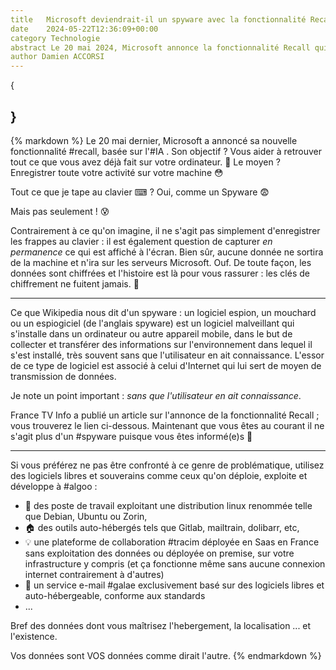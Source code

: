 ```yaml
---
title   Microsoft deviendrait-il un spyware avec la fonctionnalité Recall ?
date    2024-05-22T12:36:09+00:00
category Technologie
abstract Le 20 mai 2024, Microsoft annonce la fonctionnalité Recall qui va "aider les utilisateurs à trouver leurs informations" en s'appuyant sur l'IA ...
author Damien ACCORSI
---
```

{
    
}
---
{% markdown %}
Le 20 mai dernier, Microsoft a annoncé sa nouvelle fonctionnalité #recall, basée sur l'#IA . Son objectif ? Vous aider à retrouver tout ce que vous avez déjà fait sur votre ordinateur. 🤗 Le moyen ? Enregistrer toute votre activité sur votre machine 😳

Tout ce que je tape au clavier ⌨ ? Oui, comme un Spyware 😨 

Mais pas seulement ! 😰 

Contrairement à ce qu'on imagine, il ne s'agit pas simplement d'enregistrer les frappes au clavier : il est également question de capturer *en permanence* ce qui est affiché à l'écran. Bien sûr, aucune donnée ne sortira de la machine et n'ira sur les serveurs Microsoft. Ouf. De toute façon, les données sont chiffrées et l'histoire est là pour vous rassurer : les clés de chiffrement ne fuitent jamais. 🔐 

----

Ce que Wikipedia nous dit d'un spyware : un logiciel espion, un mouchard ou un espiogiciel (de l'anglais spyware) est un logiciel malveillant qui s'installe dans un ordinateur ou autre appareil mobile, dans le but de collecter et transférer des informations sur l'environnement dans lequel il s'est installé, très souvent sans que l'utilisateur en ait connaissance. L'essor de ce type de logiciel est associé à celui d'Internet qui lui sert de moyen de transmission de données.

Je note un point important : *sans que l'utilisateur en ait connaissance*.

France TV Info a publié un article sur l'annonce de la fonctionnalité Recall ; vous trouverez le lien ci-dessous. Maintenant que vous êtes au courant il ne s'agit plus d'un #spyware puisque vous êtes informé(e)s 🎁 

----

Si vous préférez ne pas être confronté à ce genre de problématique, utilisez des logiciels libres et souverains comme ceux qu'on déploie, exploite et développe à #algoo : 

- 🐧 des poste de travail exploitant une distribution linux renommée telle que Debian, Ubuntu ou Zorin,
- 🏠 des outils auto-hébergés tels que Gitlab, mailtrain, dolibarr, etc,
- 💡 une plateforme de collaboration #tracim déployée en Saas en France sans exploitation des données ou déployée on premise, sur votre infrastructure y compris (et ça fonctionne même sans aucune connexion internet contrairement à d'autres)
- 📨 un service e-mail #galae exclusivement basé sur des logiciels libres et auto-hébergeable, conforme aux standards
- ...

Bref des données dont vous maîtrisez l'hebergement, la localisation ... et l'existence.

Vos données sont VOS données comme dirait l'autre.
{% endmarkdown %}
